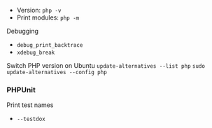 - Version: `php -v`
- Print modules: `php -m`


Debugging
- `debug_print_backtrace`
- `xdebug_break`


Switch PHP version on Ubuntu
`update-alternatives --list php`
`sudo update-alternatives --config php`


### PHPUnit

Print test names
- `--testdox`
